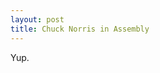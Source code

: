 ```yaml
---
layout: post
title: Chuck Norris in Assembly
---
```


Yup.

<script src="https://gist.github.com/1967737.js"> </script>